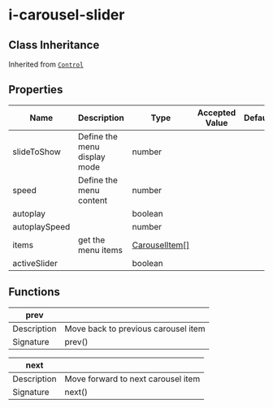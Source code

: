 # i-carousel-slider

## Class Inheritance
Inherited from [`Control`](components/Control/README.md)

## Properties

| Name            | Description                         | Type         | Accepted Value | Default |
| --------------- | ----------------------------------- | ----------   | -------------- | ------- |
| slideToShow     | Define the menu display mode        | number  |    |                |         |
| speed           | Define the menu content             | number  |    |                |         |
| autoplay        |                                     | boolean |    |                |         |
| autoplaySpeed   |                                     | number  |    |                |         |
| items           | get the menu items                  | [CarouselItem[]](components/customDataType/README.md) | |  |
| activeSlider    |                                     | boolean |    |                |          |



## Functions

| **prev**|                                                |
| -------------- | --------------------------------------- |
| Description    | Move back to previous carousel item     |
| Signature      | prev()                                  |

| **next**|                                                |
| -------------- | --------------------------------------- |
| Description    | Move forward to next carousel item      |
| Signature      | next()                                  |